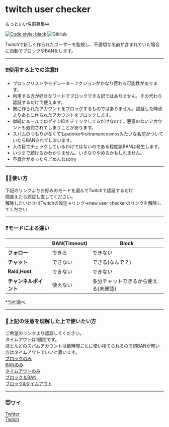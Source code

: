 # twitch user checker
もっといい名前募集中  
  
[![Code style: black](https://img.shields.io/badge/code%20style-black-000000.svg)](https://github.com/psf/black)
![GitHub](https://img.shields.io/github/license/Charahiro-tan/twitch-user-checker)
  
Twitchで新しく作られたユーザーを監視し、不適切な名前が含まれていた場合に自動でブロックやBANをします。
____
### ❗❗使用する上での注意❗❗
- ブロックリストやモデレーターアクションがかなり荒れる可能性があります。
- 利用する方が好きなワードでブロックできる訳ではありません。その代わり認証するだけで使えます。
- 既に作られたアカウントをブロックするものではありません。認証した時点よりあとに作られたアカウントをブロックします。
- 単純にルールでログインIDをチェックしてるだけなので、悪意のないアカウントも処罰されてしまうことがあります。
- スパムのつもりがなくてもpatinkoやultramancosmosみたいな名前がついていたらBANされてしまいます。
- 人の目でチェックしているわけではないのである程度誤BANは発生します。
- いつまで続けるかわかりません。いきなりやめるかもしれません。
- 不具合があったらごめんなsorry
  
____
### 💁‍♂️使い方
下記のリンクよりお好みのモードを選んでTwitchで認証するだけ  
間違えたら認証し直してください。  
解除したいときはTwitchの設定→リンク→new user checkerのリンクを解除してください
  
____
### ❓モードによる違い
||BAN(Timeout)|Block|
---|---|---
|**フォロー**|できる|できない|
|**チャット**|できない|できる(なんで？)|
|**Raid,Host**|できない|できない|
|**チャンネルポイント**|使えない|多分チャットできるから使える(未確認)|  
*当社調べ
  
____
### 🔗上記の注意を理解した上で使いたい方
ご希望のリンクより認証してください。  
タイムアウトは1週間です。  
ほとんどのスパムアカウントは数時間ごとに使い捨てられるので誤BANが怖い方はタイムアウトでいいと思います。  
[ブロックのみ](https://ban-app.f5.si?mode=block)  
[BANのみ](https://ban-app.f5.si?mode=ban)  
[タイムアウトのみ](https://ban-app.f5.si?mode=timeout)  
[ブロック＆BAN](https://ban-app.f5.si?mode=block_ban)  
[ブロック&タイムアウト](https://ban-app.f5.si?mode=block_timeout)  
____
### 😇ワイ
[Twitter](https://twitter.com/__Charahiro)  
[Twitch](https://www.twitch.tv/charahiro_)